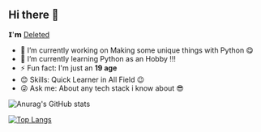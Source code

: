 ## Hi there 👋

𝗜'𝗺 [Deleted](https://github.com/Deleted-accounts)


- 🔭 I’m currently working on Making some unique things with Python 😋
- 🌱 I’m currently learning Python as an Hobby !!!
- ⚡ Fun fact: I'm just an **19 age**
- 😊 Skills: Quick Learner in All Field 😉
- 😜 Ask me: About any tech stack i know about 😎


![Anurag's GitHub stats](https://github-readme-stats.vercel.app/api?username=Deleted-accounts&show_icons=true&theme=radical)

[![Top Langs](https://github-readme-stats.vercel.app/api/top-langs/?username=Deleted-accounts)](https://github.com/anuraghazra/github-readme-stats)

